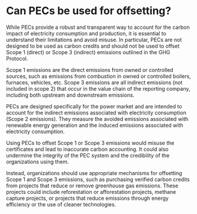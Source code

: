 # Can PECs be used for offsetting?

While PECs provide a robust and transparent way to account for the carbon impact of electricity consumption and production, it is essential to understand their limitations and avoid misuse. In particular, PECs are not designed to be used as carbon credits and should not be used to offset Scope 1 (direct) or Scope 3 (indirect) emissions outlined in the GHG Protocol.

Scope 1 emissions are the direct emissions from owned or controlled sources, such as emissions from combustion in owned or controlled boilers, furnaces, vehicles, etc. Scope 3 emissions are all indirect emissions (not included in scope 2) that occur in the value chain of the reporting company, including both upstream and downstream emissions.

PECs are designed specifically for the power market and are intended to account for the indirect emissions associated with electricity consumption (Scope 2 emissions). They measure the avoided emissions associated with renewable energy generation and the induced emissions associated with electricity consumption.

Using PECs to offset Scope 1 or Scope 3 emissions would misuse the certificates and lead to inaccurate carbon accounting. It could also undermine the integrity of the PEC system and the credibility of the organizations using them.

Instead, organizations should use appropriate mechanisms for offsetting Scope 1 and Scope 3 emissions, such as purchasing verified carbon credits from projects that reduce or remove greenhouse gas emissions. These projects could include reforestation or afforestation projects, methane capture projects, or projects that reduce emissions through energy efficiency or the use of cleaner technologies.
